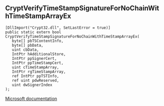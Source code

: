 ## CryptVerifyTimeStampSignatureForNoChainWithTimeStampArrayEx

```
[DllImport("Crypt32.dll", SetLastError = true)]
public static extern bool CryptVerifyTimeStampSignatureForNoChainWithTimeStampArrayEx(
   byte[] pbTSContentInfo,
   byte[] pbData,
   uint cbData,
   IntPtr hAdditionalStore,
   IntPtr ppSignerCert,
   IntPtr ppTimeStampCert,
   uint cTimeStampArray,
   IntPtr rgTimeStampArray,
   ref IntPtr ppTSTInfo,
   ref uint pdwReserved,
   uint dwSignerIndex
);
```

[Microsoft documentation](TODO)
